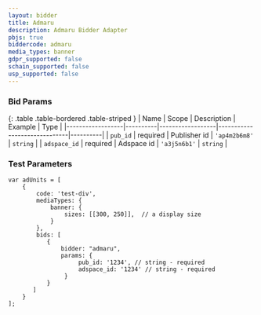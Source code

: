 ```yaml
---
layout: bidder
title: Admaru
description: Admaru Bidder Adapter
pbjs: true
biddercode: admaru
media_types: banner
gdpr_supported: false
schain_supported: false
usp_supported: false
---
```



### Bid Params

{: .table .table-bordered .table-striped }
| Name             | Scope    | Description      | Example                      | Type     |
|------------------|----------|------------------|------------------------------|----------|
| `pub_id` | required | Publisher id  | `'ap4m2b6m8'` | `string` |
| `adspace_id`   | required | Adspace id       | `'a3j5n6b1'` | `string` |

### Test Parameters
```
var adUnits = [
    {
        code: 'test-div',
        mediaTypes: {
            banner: {
                sizes: [[300, 250]],  // a display size
            }
        },
        bids: [
           {
               bidder: "admaru",
               params: {
                    pub_id: '1234', // string - required
                    adspace_id: '1234' // string - required
                }
           }
       ]
    }
];
```
